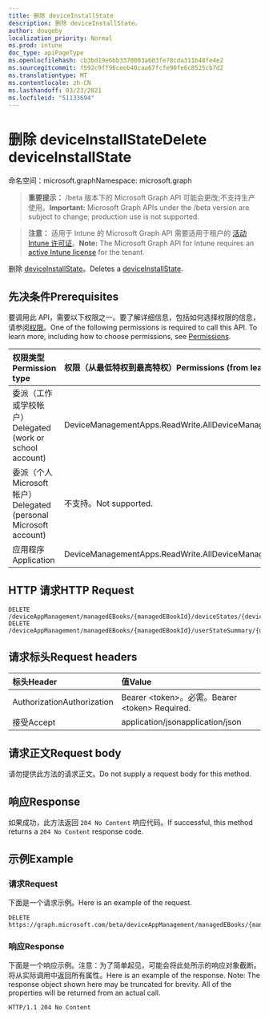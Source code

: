 ```yaml
---
title: 删除 deviceInstallState
description: 删除 deviceInstallState。
author: dougeby
localization_priority: Normal
ms.prod: intune
doc_type: apiPageType
ms.openlocfilehash: cb3bd19e6bb3370003a603fe78cda311b48fe4e2
ms.sourcegitcommit: f592c9ff96ceeb40caa67fcfe90fe6c8525cb7d2
ms.translationtype: MT
ms.contentlocale: zh-CN
ms.lasthandoff: 03/23/2021
ms.locfileid: "51133694"
---
```

# <a name="delete-deviceinstallstate"></a><span data-ttu-id="e471d-103">删除 deviceInstallState</span><span class="sxs-lookup"><span data-stu-id="e471d-103">Delete deviceInstallState</span></span>

<span data-ttu-id="e471d-104">命名空间：microsoft.graph</span><span class="sxs-lookup"><span data-stu-id="e471d-104">Namespace: microsoft.graph</span></span>

> <span data-ttu-id="e471d-105">**重要提示：** /beta 版本下的 Microsoft Graph API 可能会更改;不支持生产使用。</span><span class="sxs-lookup"><span data-stu-id="e471d-105">**Important:** Microsoft Graph APIs under the /beta version are subject to change; production use is not supported.</span></span>

> <span data-ttu-id="e471d-106">**注意：** 适用于 Intune 的 Microsoft Graph API 需要适用于租户的 [活动 Intune 许可证](https://go.microsoft.com/fwlink/?linkid=839381)。</span><span class="sxs-lookup"><span data-stu-id="e471d-106">**Note:** The Microsoft Graph API for Intune requires an [active Intune license](https://go.microsoft.com/fwlink/?linkid=839381) for the tenant.</span></span>

<span data-ttu-id="e471d-107">删除 [deviceInstallState](../resources/intune-books-deviceinstallstate.md)。</span><span class="sxs-lookup"><span data-stu-id="e471d-107">Deletes a [deviceInstallState](../resources/intune-books-deviceinstallstate.md).</span></span>

## <a name="prerequisites"></a><span data-ttu-id="e471d-108">先决条件</span><span class="sxs-lookup"><span data-stu-id="e471d-108">Prerequisites</span></span>
<span data-ttu-id="e471d-p101">要调用此 API，需要以下权限之一。要了解详细信息，包括如何选择权限的信息，请参阅[权限](/graph/permissions-reference)。</span><span class="sxs-lookup"><span data-stu-id="e471d-p101">One of the following permissions is required to call this API. To learn more, including how to choose permissions, see [Permissions](/graph/permissions-reference).</span></span>

|<span data-ttu-id="e471d-111">权限类型</span><span class="sxs-lookup"><span data-stu-id="e471d-111">Permission type</span></span>|<span data-ttu-id="e471d-112">权限（从最低特权到最高特权）</span><span class="sxs-lookup"><span data-stu-id="e471d-112">Permissions (from least to most privileged)</span></span>|
|:---|:---|
|<span data-ttu-id="e471d-113">委派（工作或学校帐户）</span><span class="sxs-lookup"><span data-stu-id="e471d-113">Delegated (work or school account)</span></span>|<span data-ttu-id="e471d-114">DeviceManagementApps.ReadWrite.All</span><span class="sxs-lookup"><span data-stu-id="e471d-114">DeviceManagementApps.ReadWrite.All</span></span>|
|<span data-ttu-id="e471d-115">委派（个人 Microsoft 帐户）</span><span class="sxs-lookup"><span data-stu-id="e471d-115">Delegated (personal Microsoft account)</span></span>|<span data-ttu-id="e471d-116">不支持。</span><span class="sxs-lookup"><span data-stu-id="e471d-116">Not supported.</span></span>|
|<span data-ttu-id="e471d-117">应用程序</span><span class="sxs-lookup"><span data-stu-id="e471d-117">Application</span></span>|<span data-ttu-id="e471d-118">DeviceManagementApps.ReadWrite.All</span><span class="sxs-lookup"><span data-stu-id="e471d-118">DeviceManagementApps.ReadWrite.All</span></span>|

## <a name="http-request"></a><span data-ttu-id="e471d-119">HTTP 请求</span><span class="sxs-lookup"><span data-stu-id="e471d-119">HTTP Request</span></span>
<!-- {
  "blockType": "ignored"
}
-->
``` http
DELETE /deviceAppManagement/managedEBooks/{managedEBookId}/deviceStates/{deviceInstallStateId}
DELETE /deviceAppManagement/managedEBooks/{managedEBookId}/userStateSummary/{userInstallStateSummaryId}/deviceStates/{deviceInstallStateId}
```

## <a name="request-headers"></a><span data-ttu-id="e471d-120">请求标头</span><span class="sxs-lookup"><span data-stu-id="e471d-120">Request headers</span></span>
|<span data-ttu-id="e471d-121">标头</span><span class="sxs-lookup"><span data-stu-id="e471d-121">Header</span></span>|<span data-ttu-id="e471d-122">值</span><span class="sxs-lookup"><span data-stu-id="e471d-122">Value</span></span>|
|:---|:---|
|<span data-ttu-id="e471d-123">Authorization</span><span class="sxs-lookup"><span data-stu-id="e471d-123">Authorization</span></span>|<span data-ttu-id="e471d-124">Bearer &lt;token&gt;。必需。</span><span class="sxs-lookup"><span data-stu-id="e471d-124">Bearer &lt;token&gt; Required.</span></span>|
|<span data-ttu-id="e471d-125">接受</span><span class="sxs-lookup"><span data-stu-id="e471d-125">Accept</span></span>|<span data-ttu-id="e471d-126">application/json</span><span class="sxs-lookup"><span data-stu-id="e471d-126">application/json</span></span>|

## <a name="request-body"></a><span data-ttu-id="e471d-127">请求正文</span><span class="sxs-lookup"><span data-stu-id="e471d-127">Request body</span></span>
<span data-ttu-id="e471d-128">请勿提供此方法的请求正文。</span><span class="sxs-lookup"><span data-stu-id="e471d-128">Do not supply a request body for this method.</span></span>

## <a name="response"></a><span data-ttu-id="e471d-129">响应</span><span class="sxs-lookup"><span data-stu-id="e471d-129">Response</span></span>
<span data-ttu-id="e471d-130">如果成功，此方法返回 `204 No Content` 响应代码。</span><span class="sxs-lookup"><span data-stu-id="e471d-130">If successful, this method returns a `204 No Content` response code.</span></span>

## <a name="example"></a><span data-ttu-id="e471d-131">示例</span><span class="sxs-lookup"><span data-stu-id="e471d-131">Example</span></span>

### <a name="request"></a><span data-ttu-id="e471d-132">请求</span><span class="sxs-lookup"><span data-stu-id="e471d-132">Request</span></span>
<span data-ttu-id="e471d-133">下面是一个请求示例。</span><span class="sxs-lookup"><span data-stu-id="e471d-133">Here is an example of the request.</span></span>
``` http
DELETE https://graph.microsoft.com/beta/deviceAppManagement/managedEBooks/{managedEBookId}/deviceStates/{deviceInstallStateId}
```

### <a name="response"></a><span data-ttu-id="e471d-134">响应</span><span class="sxs-lookup"><span data-stu-id="e471d-134">Response</span></span>
<span data-ttu-id="e471d-p102">下面是一个响应示例。注意：为了简单起见，可能会将此处所示的响应对象截断。将从实际调用中返回所有属性。</span><span class="sxs-lookup"><span data-stu-id="e471d-p102">Here is an example of the response. Note: The response object shown here may be truncated for brevity. All of the properties will be returned from an actual call.</span></span>
``` http
HTTP/1.1 204 No Content
```




